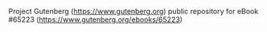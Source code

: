 Project Gutenberg (https://www.gutenberg.org) public repository for
eBook #65223 (https://www.gutenberg.org/ebooks/65223)

